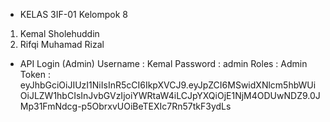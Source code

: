 - KELAS 3IF-01 Kelompok 8

1. Kemal Sholehuddin
2. Rifqi Muhamad Rizal

- API Login (Admin)
     Username : Kemal 
     Password : admin 
     Roles : Admin
     Token : eyJhbGciOiJIUzI1NiIsInR5cCI6IkpXVCJ9.eyJpZCI6MSwidXNlcm5hbWUiOiJLZW1hbCIsInJvbGVzIjoiYWRtaW4iLCJpYXQiOjE1NjM4ODUwNDZ9.0JMp31FmNdcg-p5ObrxvUOiBeTEXIc7Rn57tkF3ydLs
  
